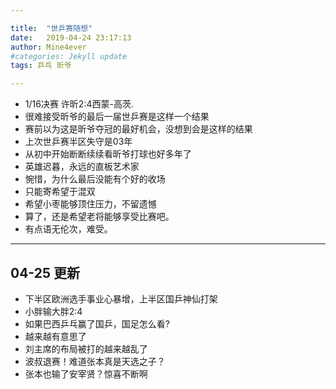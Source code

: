 ```yaml
---

title:  "世乒赛随想"
date:   2019-04-24 23:17:13
author: Mine4ever
#categories: Jekyll update
tags: 乒乓 昕爷

---
```

* 1/16决赛 许昕2:4西蒙-高茨.
* 很难接受昕爷的最后一届世乒赛是这样一个结果
* 赛前以为这是昕爷夺冠的最好机会，没想到会是这样的结果
* 上次世乒赛半区失守是03年
* 从初中开始断断续续看昕爷打球也好多年了
* 英雄迟暮，永远的直板艺术家
* 惋惜，为什么最后没能有个好的收场
* 只能寄希望于混双
* 希望小枣能够顶住压力，不留遗憾
* 算了，还是希望老将能够享受比赛吧。
* 有点语无伦次，难受。

-------------
04-25 更新
-------------
* 下半区欧洲选手事业心暴增，上半区国乒神仙打架
* 小胖输大胖2:4
* 如果巴西乒乓赢了国乒，国足怎么看?
* 越来越有意思了
* 刘主席的布局被打的越来越乱了
* 波叔退赛！难道张本真是天选之子？
* 张本也输了安宰贤？惊喜不断啊
